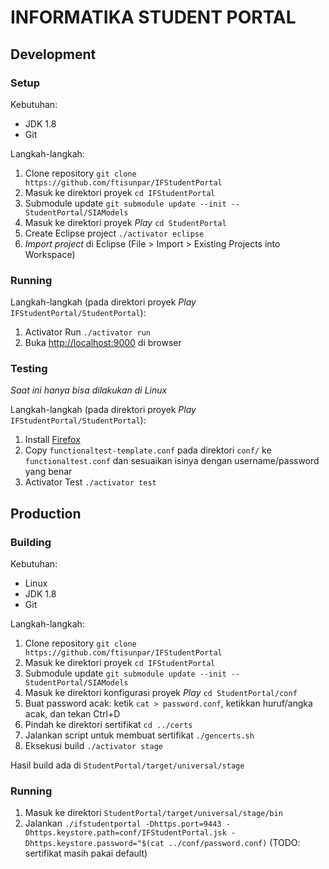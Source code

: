 # INFORMATIKA STUDENT PORTAL

## Development

### Setup

Kebutuhan:

* JDK 1.8
* Git

Langkah-langkah:

1. Clone repository `git clone https://github.com/ftisunpar/IFStudentPortal`
2. Masuk ke direktori proyek `cd IFStudentPortal`
3. Submodule update `git submodule update --init -- StudentPortal/SIAModels`
4. Masuk ke direktori proyek _Play_ `cd StudentPortal`
5. Create Eclipse project `./activator eclipse`
6. _Import project_ di Eclipse (File > Import > Existing Projects into Workspace)

### Running

Langkah-langkah (pada direktori proyek _Play_ `IFStudentPortal/StudentPortal`):

1. Activator Run `./activator run`
2. Buka [http://localhost:9000](http://localhost:9000) di browser

### Testing

_Saat ini hanya bisa dilakukan di Linux_

Langkah-langkah (pada direktori proyek _Play_ `IFStudentPortal/StudentPortal`):

1. Install [Firefox](https://www.mozilla.org/en-US/firefox/new/)
2. Copy `functionaltest-template.conf` pada direktori `conf/` ke `functionaltest.conf` dan sesuaikan isinya dengan username/password yang benar
3. Activator Test `./activator test`

## Production

### Building

Kebutuhan:

* Linux
* JDK 1.8
* Git

Langkah-langkah:

1. Clone repository `git clone https://github.com/ftisunpar/IFStudentPortal`
2. Masuk ke direktori proyek `cd IFStudentPortal`
3. Submodule update `git submodule update --init -- StudentPortal/SIAModels`
4. Masuk ke direktori konfigurasi proyek _Play_ `cd StudentPortal/conf`
5. Buat password acak: ketik `cat > password.conf`, ketikkan huruf/angka acak, dan tekan Ctrl+D
6. Pindah ke direktori sertifikat `cd ../certs`
7. Jalankan script untuk membuat sertifikat `./gencerts.sh`
8. Eksekusi build `./activator stage`

Hasil build ada di `StudentPortal/target/universal/stage`

### Running

1. Masuk ke direktori `StudentPortal/target/universal/stage/bin`
2. Jalankan `./ifstudentportal -Dhttps.port=9443 -Dhttps.keystore.path=conf/IFStudentPortal.jsk -Dhttps.keystore.password="$(cat ../conf/password.conf)` (TODO: sertifikat masih pakai default)
